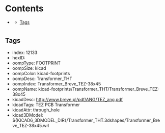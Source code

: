 



Contents
========

* [](#)
	* [Tags](#tags)

# 

## Tags

- index: 12133
- hexID: 
- oompType: FOOTPRINT
- oompSize: kicad
- oompColor: kicad-footprints
- oompDesc: Transformer_THT
- oompIndex: Transformer_Breve_TEZ-38x45
- oompName: kicad-footprints/Transformer_THT/Transformer_Breve_TEZ-38x45
- kicadDesc: http://www.breve.pl/pdf/ANG/TEZ_ang.pdf
- kicadTags: TEZ PCB Transformer
- kicadAttr: through_hole
- kicad3DModel: ${KICAD6_3DMODEL_DIR}/Transformer_THT.3dshapes/Transformer_Breve_TEZ-38x45.wrl
